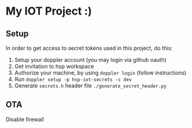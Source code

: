 # My IOT Project :)

## Setup

In order to get access to secret tokens used in this project, do this:

1. Setup your doppler account (you may login via github oauth)
2. Get invitation to hsp workspace
3. Authorize your machine, by using `doppler login` (follow instructions)
4. Run `doppler setup -p hsp-iot-secrets -c dev`
5. Generate `secrets.h` header file `./generate_secret_header.py`

## OTA

Disable firewall
